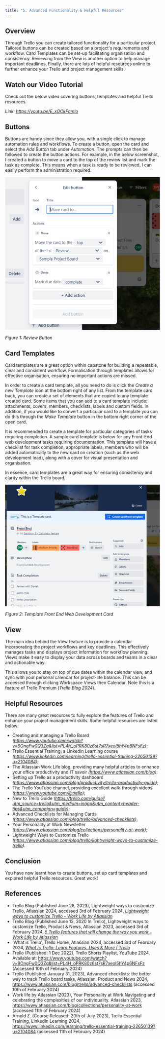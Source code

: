 ```yaml
---
title: "5. Advanced Functionality & Helpful Resources"
---
```


## Overview

Through Trello you can create tailored functionality for a particular project. Tailored buttons can
be created based on a project's requirements and workflow. Card Templates can be set-up facilitating
organisation and consistency. Reviewing from the View is another option to help manage important
deadlines. Finally, there are lots of helpful resources online to further enhance your Trello and
project management skills.

## Watch our Video Tutorial

Check out the below video covering buttons, templates and helpful Trello resources.

_Link: https://youtu.be/E_xOCkFamIo_

## Buttons

Buttons are handy since they allow you, with a single click to manage automation rules and
workflows. To create a button, open the card and select the _Add Button_ tab under _Automation_. The
prompts can then be followed to create the button actions. For example, in the below screenshot, I
created a button to move a card to the top of the review list and mark the task as complete. This
means when a task is ready to be reviewed, I can easily perform the administration required.

![buttons](../../../../../public/img_trello_training/c5_buttons.png)

_Figure 1: Review Button_

## Card Templates

Card templates are a great option within capstone for building a repeatable, clear and consistent
workflow. Formalisation through templates allows for effective organisation, ensuring no important
actions are missed.

In order to create a card template, all you need to do is click the _Create a new Template_ icon at
the bottom right of any list. From the template card back, you can create a set of elements that are
copied to any template created card. Some items that you can add to a card template include:
attachments, covers, members, checklists, labels and custom fields. In addition, if you would like
to convert a particular card to a template you can do this through the _Make Template_ button in the
bottom right corner of the open card.

It is recommended to create a template for particular categories of tasks requiring completion. A
sample card template is below for any Front-End web development tasks requiring documentation. This
template will have a checklist for task completion, appropriate labels, members who will be added
automatically to the new card on creation (such as the web development lead), along with a cover for
visual presentation and organisation.

In essence, card templates are a great way for ensuring consistency and clarity within the Trello
board.

![card_templates](../../../../../public/img_trello_training/c5_cardtemplates.png)

_Figure 2: Template Front End Web Development Card_

## View

The main idea behind the View feature is to provide a calendar incorporating the project workflows
and key deadlines. This effectively manages tasks and displays project information for workflow
planning. Views make it easy to display your data across boards and teams in a clear and actionable
way.

This allows you to stay on top of due dates within the calendar view, and sync with your personal
calendar for project-life balance. This can be accessed through clicking Workspace Views then
Calendar. Note this is a feature of Trello Premium (_Trello Blog 2024_).

## Helpful Resources

There are many great resources to fully explore the features of Trello and enhance your project
management skills. Some helpful resources are listed below:

- Creating and managing a Trello Board
  _(https://www.youtube.com/watch?v=9OngFw0Q3Zg&list=PL4H_oPRK80z6st7sR7xeoI5hY4p6NFsFz)_;
- Trello Essential Training, a LinkedIn Learning course
  _(https://www.linkedin.com/learning/trello-essential-training-22650139?u=2104084)_;
- The Atlassian Work Life blog, providing many helpful articles to enhance your office productivity
  and IT savoir _(https://www.atlassian.com/blog)_;
- Setting up Trello as a productivity dashboard
  _(https://www.atlassian.com/blog/productivity/trello-productivity-guide)_;
- The Trello YouTube channel, providing excellent walk-through videos
  _(https://www.youtube.com/@trello)_;
- New to Trello Guide
  _(https://trello.com/guide?utm_source=trello&utm_medium=inapp&utm_content=header-tips&utm_campaign=guide)_;
- Advanced Checklists for Managing Cards
  _(https://www.atlassian.com/blog/trello/advanced-checklists)_;
- Your Personality at Work Newsletter
  _(https://www.atlassian.com/blog/collections/personality-at-work)_;
- Lightweight Ways to Customize Trello
  _(https://www.atlassian.com/blog/trello/lightweight-ways-to-customize-trello)_.

## Conclusion

You have now learnt how to create buttons, set up card templates and explored helpful Trello
resources. Great work!

## References

- Trello Blog (Published June 28, 2023), Lightweight ways to customize Trello, Atlassian 2024,
  accessed 3rd of February 2024,
  _[Lightweight ways to customize Trello - Work Life by Atlassian](https://www.atlassian.com/blog/trello/lightweight-ways-to-customize-trello)_
- Trello Blog (Published June 12, 2020 In Trello), Lightweight ways to customize Trello, Product &
  News, Atlassian 2023, accessed 3rd of February 2024,
  _[5 Trello features that will change the way you work - Work Life by Atlassian](https://www.atlassian.com/blog/trello/trello-features-change-the-way-you-work)_
- ‘What is Trello’, Trello Home, Atlassian 2024, accessed 3rd of February 2024,
  _[What is Trello: Learn Features, Uses & More | Trello](https://trello.com/tour)_
- Trello (Published: 1 Dec 2022), Trello Shorts Playlist, YouTube 2024, Available at:
  https://www.youtube.com/watch?v=9OngFw0Q3Zg&list=PL4H_oPRK80z6st7sR7xeoI5hY4p6NFsFz (Accessed 10th
  of February 2024)
- Trello (Published January 31, 2023), Advanced checklists: the better way to track Trello board
  tasks, Atlassian: Product and News 2024, https://www.atlassian.com/blog/trello/advanced-checklists
  (accessed 10th of February 2024)
- Work life by Atlassian (2023), Your Personality at Work Navigating and celebrating the
  complexities of our individuality. Atlassian 2023,
  https://www.atlassian.com/blog/collections/personality-at-work (accessed 11th of February 2024)
- Arnold Z. (Course Released: 20th of July 2023), Trello Essential Training, LinkedIn Learning 2024,
  https://www.linkedin.com/learning/trello-essential-training-22650139?u=2104084 (accessed 11th of
  February 2024)
